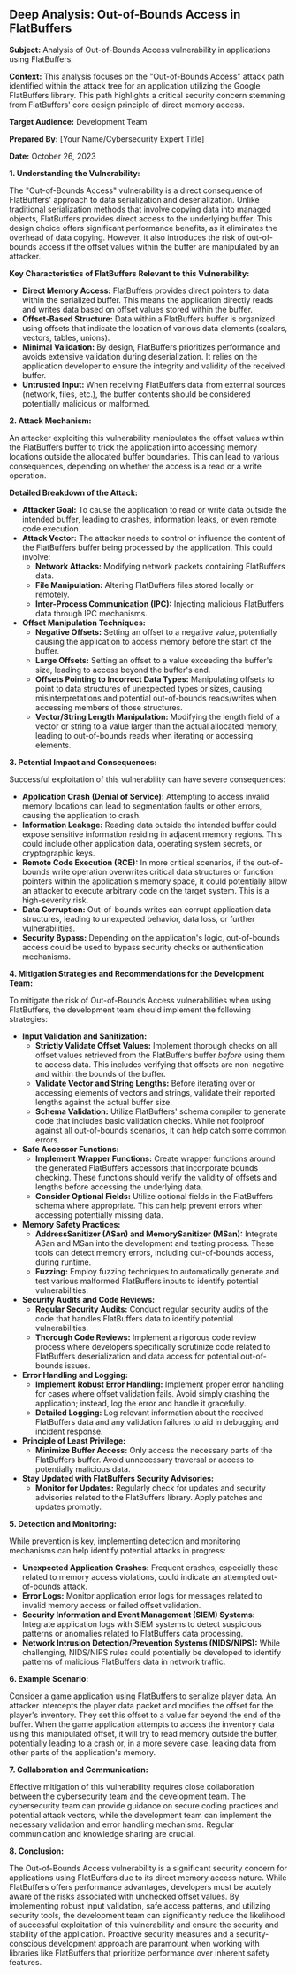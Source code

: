## Deep Analysis: Out-of-Bounds Access in FlatBuffers

**Subject:** Analysis of Out-of-Bounds Access vulnerability in applications using FlatBuffers.

**Context:** This analysis focuses on the "Out-of-Bounds Access" attack path identified within the attack tree for an application utilizing the Google FlatBuffers library. This path highlights a critical security concern stemming from FlatBuffers' core design principle of direct memory access.

**Target Audience:** Development Team

**Prepared By:** [Your Name/Cybersecurity Expert Title]

**Date:** October 26, 2023

**1. Understanding the Vulnerability:**

The "Out-of-Bounds Access" vulnerability is a direct consequence of FlatBuffers' approach to data serialization and deserialization. Unlike traditional serialization methods that involve copying data into managed objects, FlatBuffers provides direct access to the underlying buffer. This design choice offers significant performance benefits, as it eliminates the overhead of data copying. However, it also introduces the risk of out-of-bounds access if the offset values within the buffer are manipulated by an attacker.

**Key Characteristics of FlatBuffers Relevant to this Vulnerability:**

* **Direct Memory Access:** FlatBuffers provides direct pointers to data within the serialized buffer. This means the application directly reads and writes data based on offset values stored within the buffer.
* **Offset-Based Structure:** Data within a FlatBuffers buffer is organized using offsets that indicate the location of various data elements (scalars, vectors, tables, unions).
* **Minimal Validation:** By design, FlatBuffers prioritizes performance and avoids extensive validation during deserialization. It relies on the application developer to ensure the integrity and validity of the received buffer.
* **Untrusted Input:** When receiving FlatBuffers data from external sources (network, files, etc.), the buffer contents should be considered potentially malicious or malformed.

**2. Attack Mechanism:**

An attacker exploiting this vulnerability manipulates the offset values within the FlatBuffers buffer to trick the application into accessing memory locations outside the allocated buffer boundaries. This can lead to various consequences, depending on whether the access is a read or a write operation.

**Detailed Breakdown of the Attack:**

* **Attacker Goal:** To cause the application to read or write data outside the intended buffer, leading to crashes, information leaks, or even remote code execution.
* **Attack Vector:** The attacker needs to control or influence the content of the FlatBuffers buffer being processed by the application. This could involve:
    * **Network Attacks:** Modifying network packets containing FlatBuffers data.
    * **File Manipulation:** Altering FlatBuffers files stored locally or remotely.
    * **Inter-Process Communication (IPC):** Injecting malicious FlatBuffers data through IPC mechanisms.
* **Offset Manipulation Techniques:**
    * **Negative Offsets:**  Setting an offset to a negative value, potentially causing the application to access memory before the start of the buffer.
    * **Large Offsets:** Setting an offset to a value exceeding the buffer's size, leading to access beyond the buffer's end.
    * **Offsets Pointing to Incorrect Data Types:**  Manipulating offsets to point to data structures of unexpected types or sizes, causing misinterpretations and potential out-of-bounds reads/writes when accessing members of those structures.
    * **Vector/String Length Manipulation:**  Modifying the length field of a vector or string to a value larger than the actual allocated memory, leading to out-of-bounds reads when iterating or accessing elements.

**3. Potential Impact and Consequences:**

Successful exploitation of this vulnerability can have severe consequences:

* **Application Crash (Denial of Service):** Attempting to access invalid memory locations can lead to segmentation faults or other errors, causing the application to crash.
* **Information Leakage:** Reading data outside the intended buffer could expose sensitive information residing in adjacent memory regions. This could include other application data, operating system secrets, or cryptographic keys.
* **Remote Code Execution (RCE):** In more critical scenarios, if the out-of-bounds write operation overwrites critical data structures or function pointers within the application's memory space, it could potentially allow an attacker to execute arbitrary code on the target system. This is a high-severity risk.
* **Data Corruption:** Out-of-bounds writes can corrupt application data structures, leading to unexpected behavior, data loss, or further vulnerabilities.
* **Security Bypass:** Depending on the application's logic, out-of-bounds access could be used to bypass security checks or authentication mechanisms.

**4. Mitigation Strategies and Recommendations for the Development Team:**

To mitigate the risk of Out-of-Bounds Access vulnerabilities when using FlatBuffers, the development team should implement the following strategies:

* **Input Validation and Sanitization:**
    * **Strictly Validate Offset Values:** Implement thorough checks on all offset values retrieved from the FlatBuffers buffer *before* using them to access data. This includes verifying that offsets are non-negative and within the bounds of the buffer.
    * **Validate Vector and String Lengths:** Before iterating over or accessing elements of vectors and strings, validate their reported lengths against the actual buffer size.
    * **Schema Validation:** Utilize FlatBuffers' schema compiler to generate code that includes basic validation checks. While not foolproof against all out-of-bounds scenarios, it can help catch some common errors.
* **Safe Accessor Functions:**
    * **Implement Wrapper Functions:** Create wrapper functions around the generated FlatBuffers accessors that incorporate bounds checking. These functions should verify the validity of offsets and lengths before accessing the underlying data.
    * **Consider Optional Fields:** Utilize optional fields in the FlatBuffers schema where appropriate. This can help prevent errors when accessing potentially missing data.
* **Memory Safety Practices:**
    * **AddressSanitizer (ASan) and MemorySanitizer (MSan):** Integrate ASan and MSan into the development and testing process. These tools can detect memory errors, including out-of-bounds access, during runtime.
    * **Fuzzing:** Employ fuzzing techniques to automatically generate and test various malformed FlatBuffers inputs to identify potential vulnerabilities.
* **Security Audits and Code Reviews:**
    * **Regular Security Audits:** Conduct regular security audits of the code that handles FlatBuffers data to identify potential vulnerabilities.
    * **Thorough Code Reviews:** Implement a rigorous code review process where developers specifically scrutinize code related to FlatBuffers deserialization and data access for potential out-of-bounds issues.
* **Error Handling and Logging:**
    * **Implement Robust Error Handling:** Implement proper error handling for cases where offset validation fails. Avoid simply crashing the application; instead, log the error and handle it gracefully.
    * **Detailed Logging:** Log relevant information about the received FlatBuffers data and any validation failures to aid in debugging and incident response.
* **Principle of Least Privilege:**
    * **Minimize Buffer Access:** Only access the necessary parts of the FlatBuffers buffer. Avoid unnecessary traversal or access to potentially malicious data.
* **Stay Updated with FlatBuffers Security Advisories:**
    * **Monitor for Updates:** Regularly check for updates and security advisories related to the FlatBuffers library. Apply patches and updates promptly.

**5. Detection and Monitoring:**

While prevention is key, implementing detection and monitoring mechanisms can help identify potential attacks in progress:

* **Unexpected Application Crashes:** Frequent crashes, especially those related to memory access violations, could indicate an attempted out-of-bounds attack.
* **Error Logs:** Monitor application error logs for messages related to invalid memory access or failed offset validation.
* **Security Information and Event Management (SIEM) Systems:** Integrate application logs with SIEM systems to detect suspicious patterns or anomalies related to FlatBuffers data processing.
* **Network Intrusion Detection/Prevention Systems (NIDS/NIPS):**  While challenging, NIDS/NIPS rules could potentially be developed to identify patterns of malicious FlatBuffers data in network traffic.

**6. Example Scenario:**

Consider a game application using FlatBuffers to serialize player data. An attacker intercepts the player data packet and modifies the offset for the player's inventory. They set this offset to a value far beyond the end of the buffer. When the game application attempts to access the inventory data using this manipulated offset, it will try to read memory outside the buffer, potentially leading to a crash or, in a more severe case, leaking data from other parts of the application's memory.

**7. Collaboration and Communication:**

Effective mitigation of this vulnerability requires close collaboration between the cybersecurity team and the development team. The cybersecurity team can provide guidance on secure coding practices and potential attack vectors, while the development team can implement the necessary validation and error handling mechanisms. Regular communication and knowledge sharing are crucial.

**8. Conclusion:**

The Out-of-Bounds Access vulnerability is a significant security concern for applications using FlatBuffers due to its direct memory access nature. While FlatBuffers offers performance advantages, developers must be acutely aware of the risks associated with unchecked offset values. By implementing robust input validation, safe access patterns, and utilizing security tools, the development team can significantly reduce the likelihood of successful exploitation of this vulnerability and ensure the security and stability of the application. Proactive security measures and a security-conscious development approach are paramount when working with libraries like FlatBuffers that prioritize performance over inherent safety features.
